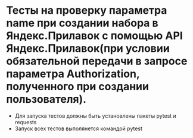 ﻿# Тесты на проверку параметра name при создании набора в Яндекс.Прилавок с помощью API Яндекс.Прилавок(при условии обязательной передачи в запросе параметра Authorization, полученного при создании пользователя).
- Для запуска тестов должны быть установлены пакеты pytest и requests
- Запуск всех тестов выполянется командой pytest